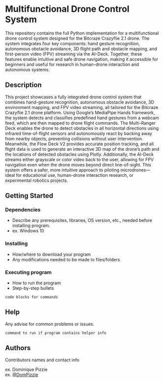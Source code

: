 # Multifunctional Drone Control System

This repository contains the full Python implementation for a multifunctional drone control system designed for the Bitcraze Crazyflie 2.1 drone. The system integrates four key components: hand gesture recognition, autonomous obstacle avoidance, 3D flight path and obstacle mapping, and first-person video (FPV) streaming via the AI-Deck. Together, these features enable intuitive and safe drone navigation, making it accessible for beginners and useful for research in human-drone interaction and autonomous systems.

## Description

This project showcases a fully integrated drone control system that combines hand-gesture recognition, autonomous obstacle avoidance, 3D environment mapping, and FPV video streaming, all tailored for the Bitcraze Crazyflie 2.1 drone platform. Using Google’s MediaPipe Hands framework, the system detects and classifies predefined hand gestures from a webcam feed, which are then mapped to drone flight commands. The Multi-Ranger Deck enables the drone to detect obstacles in all horizontal directions using infrared time-of-flight sensors and autonomously react by backing away from nearby objects, preventing collisions without user intervention. Meanwhile, the Flow Deck V2 provides accurate position tracking, and all flight data is used to generate an interactive 3D map of the drone’s path and the locations of detected obstacles using Plotly. Additionally, the AI-Deck streams either grayscale or color video back to the user, allowing for FPV navigation even when the drone moves beyond direct line-of-sight. This system offers a safer, more intuitive approach to piloting microdrones—ideal for educational use, human-drone interaction research, or experimental robotics projects.

## Getting Started

### Dependencies

* Describe any prerequisites, libraries, OS version, etc., needed before installing program.
* ex. Windows 10

### Installing

* How/where to download your program
* Any modifications needed to be made to files/folders

### Executing program

* How to run the program
* Step-by-step bullets
```
code blocks for commands
```

## Help

Any advise for common problems or issues.
```
command to run if program contains helper info
```

## Authors

Contributors names and contact info

ex. Dominique Pizzie  
ex. [@DomPizzie](https://twitter.com/dompizzie)
